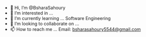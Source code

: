 - 👋 Hi, I’m @BsharaSahoury
- 👀 I’m interested in ... 
- 🌱 I’m currently learning ... Software Engineering 
- 💞️ I’m looking to collaborate on ...
- 📫 How to reach me ... Email: bsharasahoury5544@gmail.com

<!---
BsharaSahoury/BsharaSahoury is a ✨ special ✨ repository because its `README.md` (this file) appears on your GitHub profile.
You can click the Preview link to take a look at your changes.
--->
